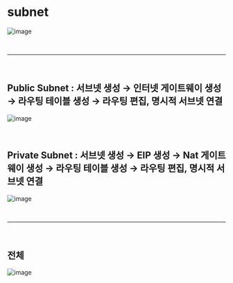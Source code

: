 # subnet

![image](https://github.com/user-attachments/assets/e2b45923-4f2f-44f1-90a8-f2563499a39b)

<br>

---

<br>

## Public Subnet : 서브넷 생성 → 인터넷 게이트웨이 생성 → 라우팅 테이블 생성 → 라우팅 편집, 명시적 서브넷 연결

![image](https://github.com/user-attachments/assets/c93aff18-11be-45aa-b9ea-7167604b8b2b)

<br>

## Private Subnet : 서브넷 생성 → EIP 생성 → Nat 게이트웨이 생성 → 라우팅 테이블 생성 → 라우팅 편집, 명시적 서브넷 연결

![image](https://github.com/user-attachments/assets/0ca82bb7-df6d-46b4-b1d4-d4aea2def70a)

<br>

---

<br>

## 전체

![image](https://github.com/user-attachments/assets/23ef092d-116c-4962-b858-12cf0d1cfa5c)
